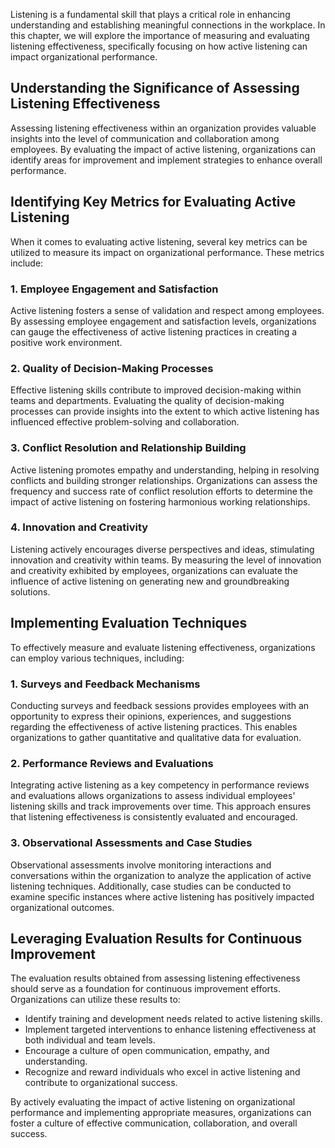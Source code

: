 
Listening is a fundamental skill that plays a critical role in enhancing understanding and establishing meaningful connections in the workplace. In this chapter, we will explore the importance of measuring and evaluating listening effectiveness, specifically focusing on how active listening can impact organizational performance.

Understanding the Significance of Assessing Listening Effectiveness
-------------------------------------------------------------------

Assessing listening effectiveness within an organization provides valuable insights into the level of communication and collaboration among employees. By evaluating the impact of active listening, organizations can identify areas for improvement and implement strategies to enhance overall performance.

Identifying Key Metrics for Evaluating Active Listening
-------------------------------------------------------

When it comes to evaluating active listening, several key metrics can be utilized to measure its impact on organizational performance. These metrics include:

### 1. Employee Engagement and Satisfaction

Active listening fosters a sense of validation and respect among employees. By assessing employee engagement and satisfaction levels, organizations can gauge the effectiveness of active listening practices in creating a positive work environment.

### 2. Quality of Decision-Making Processes

Effective listening skills contribute to improved decision-making within teams and departments. Evaluating the quality of decision-making processes can provide insights into the extent to which active listening has influenced effective problem-solving and collaboration.

### 3. Conflict Resolution and Relationship Building

Active listening promotes empathy and understanding, helping in resolving conflicts and building stronger relationships. Organizations can assess the frequency and success rate of conflict resolution efforts to determine the impact of active listening on fostering harmonious working relationships.

### 4. Innovation and Creativity

Listening actively encourages diverse perspectives and ideas, stimulating innovation and creativity within teams. By measuring the level of innovation and creativity exhibited by employees, organizations can evaluate the influence of active listening on generating new and groundbreaking solutions.

Implementing Evaluation Techniques
----------------------------------

To effectively measure and evaluate listening effectiveness, organizations can employ various techniques, including:

### 1. Surveys and Feedback Mechanisms

Conducting surveys and feedback sessions provides employees with an opportunity to express their opinions, experiences, and suggestions regarding the effectiveness of active listening practices. This enables organizations to gather quantitative and qualitative data for evaluation.

### 2. Performance Reviews and Evaluations

Integrating active listening as a key competency in performance reviews and evaluations allows organizations to assess individual employees' listening skills and track improvements over time. This approach ensures that listening effectiveness is consistently evaluated and encouraged.

### 3. Observational Assessments and Case Studies

Observational assessments involve monitoring interactions and conversations within the organization to analyze the application of active listening techniques. Additionally, case studies can be conducted to examine specific instances where active listening has positively impacted organizational outcomes.

Leveraging Evaluation Results for Continuous Improvement
--------------------------------------------------------

The evaluation results obtained from assessing listening effectiveness should serve as a foundation for continuous improvement efforts. Organizations can utilize these results to:

* Identify training and development needs related to active listening skills.
* Implement targeted interventions to enhance listening effectiveness at both individual and team levels.
* Encourage a culture of open communication, empathy, and understanding.
* Recognize and reward individuals who excel in active listening and contribute to organizational success.

By actively evaluating the impact of active listening on organizational performance and implementing appropriate measures, organizations can foster a culture of effective communication, collaboration, and overall success.
